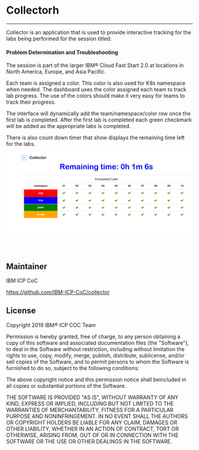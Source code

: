 # Collectorh
---

Collector is an application that is used to provide interactive tracking for the labs being performed for the session titled:   

#### Problem Determination and Troubleshooting

The session is part of the larger IBM® Cloud Fast Start 2.0 at locations in North America, Europe, and Asia Pacific.

Each team is assigned a color. This color is also used for K8s namespace when needed.
The dashboard uses the color assigned each team to track lab progress.  The use of the colors should make it very easy for teams to track their progress.  

The interface will dynamically add the team/namespace/color row once the first lab is completed.  After the first lab is completed each green checkmark will be added as the appropriate labs is completed.
 
There is also count down timer that show displays the remaining time left for the labs.


![](images/status.png)




<br><br>

## Maintainer

IBM ICP CoC

https://github.com/IBM-ICP-CoC/collector

## License

Copyright 2019 IBM® ICP COC Team

Permission is hereby granted, free of charge, to any person obtaining a copy of this software and associated documentation files (the
"Software"), to deal in the Software without restriction, including without limitation the rights to use, copy, modify, merge, publish,
distribute, sublicense, and/or sell copies of the Software, and to permit persons to whom the Software is furnished to do so, subject to
the following conditions:

The above copyright notice and this permission notice shall beincluded in all copies or substantial portions of the Software.

THE SOFTWARE IS PROVIDED "AS IS", WITHOUT WARRANTY OF ANY KIND, EXPRESS OR IMPLIED, INCLUDING BUT NOT LIMITED TO THE WARRANTIES OF
MERCHANTABILITY, FITNESS FOR A PARTICULAR PURPOSE AND NONINFRINGEMENT. IN NO EVENT SHALL THE AUTHORS OR COPYRIGHT HOLDERS BE
LIABLE FOR ANY CLAIM, DAMAGES OR OTHER LIABILITY, WHETHER IN AN ACTION OF CONTRACT, TORT OR OTHERWISE, ARISING FROM, OUT OF OR IN CONNECTION
WITH THE SOFTWARE OR THE USE OR OTHER DEALINGS IN THE SOFTWARE.
